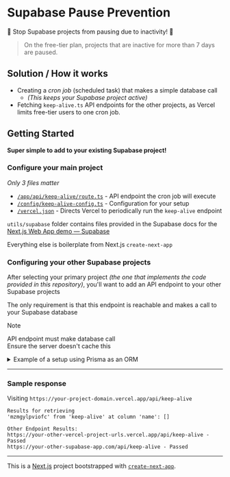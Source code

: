 # Supabase Pause Prevention

🛑 Stop Supabase projects from pausing due to inactivity! :raised_hands:

> On the free-tier plan, projects that are inactive for more than 7 days are paused. 


## Solution / How it works

- Creating a _cron job_ (scheduled task) that makes a simple database call
  - _(This keeps your Supabase project active)_
- Fetching `keep-alive.ts` API endpoints for the other projects, as Vercel limits free-tier users to one cron job.

## Getting Started

**Super simple to add to your existing Supabase project!**

### Configure your main project

_Only 3 files matter_

- [`/app/api/keep-alive/route.ts`](app/api/keep-alive/route.ts) - API endpoint the cron job will execute
- [`/config/keep-alive-config.ts`](app/api/keep-alive/route.ts) - Configuration for your setup
- [`/vercel.json`](app/api/keep-alive/route.ts) - Directs Vercel to periodically run the `keep-alive` endpoint

`utils/supabase` folder contains files provided in the Supabase docs for the [Next.js Web App demo — Supabase](https://supabase.com/docs/guides/getting-started/tutorials/with-nextjs)

Everything else is boilerplate from Next.js `create-next-app`

### Configuring your other Supabase projects

After selecting your primary project _(the one that implements the code provided in this repository)_, you'll want to add an API endpoint to your other Supabase projects

The only requirement is that this endpoint is reachable and makes a call to your Supabase database


> [!NOTE]
> API endpoint must make database call   
> Ensure the server doesn't cache this


<details>

<summary>Example of a setup using Prisma as an ORM</summary>

`/pages/api/keep-alive.ts` 

```typescript
// Next.js API route support: https://nextjs.org/docs/api-routes/introduction
import { prisma } from 'src/server/db'
import type { NextApiRequest, NextApiResponse } from 'next'

export default async function handler(
  _req: NextApiRequest,
  res: NextApiResponse
) {
  try {
    const dbResponse = await prisma.tag.findMany()
    const successMessage = (dbResponse != null && dbResponse?.length > 0) ? "Success" : "Fail"
    res.status(200).json(successMessage)
  } catch (e) {
    res.status(401).send("There was an error")
  }
}
```
</details>

___

### Sample response

Visiting `https://your-project-domain.vercel.app/api/keep-alive` 

```
Results for retrieving
'mzmgylpviofc' from 'keep-alive' at column 'name': []

Other Endpoint Results:
https://your-other-vercel-project-urls.vercel.app/api/keep-alive - Passed
https://your-other-supabase-app.com/api/keep-alive - Passed

```

___

This is a [Next.js](https://nextjs.org/) project bootstrapped with [`create-next-app`](https://github.com/vercel/next.js/tree/canary/packages/create-next-app).
